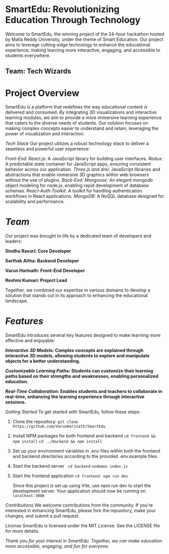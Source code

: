 # SmartEdu: Revolutionizing Education Through Technology

Welcome to SmartEdu, the winning project of the 24-hour hackathon hosted by Malla Reddy University, under the theme of Smart Education. Our project aims to leverage cutting-edge technology to enhance the educational experience, making learning more interactive, engaging, and accessible to students everywhere.

## Team: Tech Wizards

# Project Overview
SmartEdu is a platform that redefines the way educational content is delivered and consumed. By integrating 3D visualizations and interactive learning modules, we aim to provide a more immersive learning experience that caters to the diverse needs of students. Our solution focuses on making complex concepts easier to understand and retain, leveraging the power of visualization and interaction.

*Tech Stack*
Our project utilizes a robust technology stack to deliver a seamless and powerful user experience:

*Front-End:*
_React.js:_ A JavaScript library for building user interfaces.
_Redux:_ A predictable state container for JavaScript apps, ensuring consistent behavior across our application.
_Three.js and drei:_ JavaScript libraries and abstractions that enable immersive 3D graphics within web browsers without the use of plugins.
*Back-End:*
_Mongoose:_ An elegant mongodb object modeling for node.js, enabling rapid development of database schemas.
_React-Auth-Toolkit:_ A toolkit for handling authentication workflows in React applications.
_MongoDB:_ A NoSQL database designed for scalability and performance.

# *Team*
Our project was brought to life by a dedicated team of developers and leaders:

**Sindhu Ravuri: Core Developer**

**Sarthak Aitha: Backend Developer**

**Varun Harinath: Front-End Developer**

**Reshmi Kumari: Project Lead**

Together, we combined our expertise in various domains to develop a solution that stands out in its approach to enhancing the educational landscape.

# *Features*
SmartEdu introduces several key features designed to make learning more effective and enjoyable:

**_Interactive 3D Models:_ Complex concepts are explained through interactive 3D models, allowing students to explore and manipulate objects for a better understanding.**

**_Customizable Learning Paths:_ Students can customize their learning paths based on their strengths and weaknesses, enabling personalized education.**

**_Real-Time Collaboration:_ Enables students and teachers to collaborate in real-time, enhancing the learning experience through interactive sessions.**


*Getting Started*
To get started with SmartEdu, follow these steps:
1. Clone the repository:
       `git clone https://github.com/VarunHarinath/SmartEdu`
   
3. Install NPM packages for both frontend and backend
     `cd frontend && npm install`
     `cd ../backend && npm install`
  
4. Set up your environment variables in .env files within both the frontend and backend directories according to the provided .env.example files.
   
5. Start the backend server
    ` cd backend`
     `nodemon index.js`
   
6. Start the frontend application
     `cd frontend`
    ` npm run dev`

      Since this project is set up using Vite, use npm run dev to start the development server.
               Your application should now be running on `localhost:3000`
   
*Contributions*
We welcome contributions from the community. If you're interested in enhancing SmartEdu, please fork the repository, make your changes, and submit a pull request.

*License*
SmartEdu is licensed under the MIT License. See the LICENSE file for more details.

_Thank you for your interest in SmartEdu. Together, we can make education more accessible, engaging, and fun for everyone._





